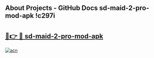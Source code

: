 ## About Projects - GitHub Docs sd-maid-2-pro-mod-apk !c297i

# <h2><a href="https://andorid.site?title=sd-maid-2-pro-mod-apk&ref=14PRO">🔗👉 🔴 sd-maid-2-pro-mod-apk</a></h2>

[![acn](https://github.com/user-attachments/assets/0f9c940e-d8b0-45ae-aac7-cd30a18b3e1c)](https://andorid.site?title=sd-maid-2-pro-mod-apk&ref=14PRO)

